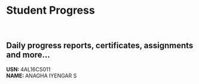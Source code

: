 # Student Progress
<br>

## Daily progress reports, certificates, assignments and more...

<b> USN: </b> 4AL16CS011   <br>
<b> NAME: </b>  ANAGHA IYENGAR S

